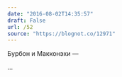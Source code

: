 ```yaml
---
date: "2016-08-02T14:35:57"
draft: False
url: /52
source: "https://blognot.co/12971"
---
```


Бурбон и Макконэхи — 

...
